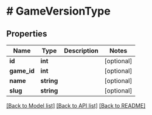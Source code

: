 # # GameVersionType

## Properties

Name | Type | Description | Notes
------------ | ------------- | ------------- | -------------
**id** | **int** |  | [optional]
**game_id** | **int** |  | [optional]
**name** | **string** |  | [optional]
**slug** | **string** |  | [optional]

[[Back to Model list]](../../README.md#models) [[Back to API list]](../../README.md#endpoints) [[Back to README]](../../README.md)
